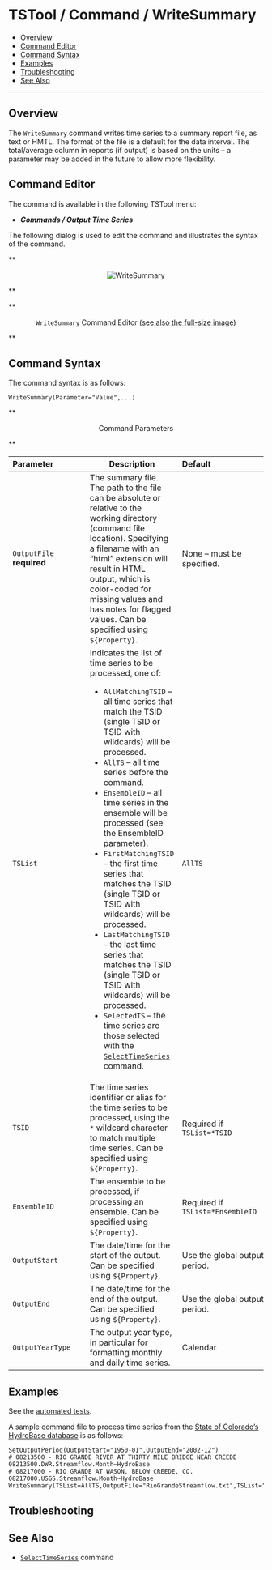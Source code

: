 # TSTool / Command / WriteSummary #

*   [Overview](#overview)
*   [Command Editor](#command-editor)
*   [Command Syntax](#command-syntax)
*   [Examples](#examples)
*   [Troubleshooting](#troubleshooting)
*   [See Also](#see-also)

-------------------------

## Overview ##

The `WriteSummary` command writes time series to a summary report file, as text or HMTL.
The format of the file is a default for the data interval.
The total/average column in reports (if output) is based on the
units – a parameter may be added in the future to allow more flexibility.

## Command Editor ##

The command is available in the following TSTool menu:

*   ***Commands / Output Time Series***

The following dialog is used to edit the command and illustrates the syntax of the command.

**<p style="text-align: center;">
![WriteSummary](WriteSummary.png)
</p>**

**<p style="text-align: center;">
`WriteSummary` Command Editor (<a href="../WriteSummary.png">see also the full-size image</a>)
</p>**

## Command Syntax ##

The command syntax is as follows:

```text
WriteSummary(Parameter="Value",...)
```
**<p style="text-align: center;">
Command Parameters
</p>**

|**Parameter**&nbsp;&nbsp;&nbsp;&nbsp;&nbsp;&nbsp;&nbsp;&nbsp;&nbsp;&nbsp;&nbsp;&nbsp;&nbsp;|**Description**|**Default**&nbsp;&nbsp;&nbsp;&nbsp;&nbsp;&nbsp;&nbsp;&nbsp;&nbsp;&nbsp;&nbsp;&nbsp;&nbsp;&nbsp;&nbsp;&nbsp;&nbsp;&nbsp;&nbsp;&nbsp;&nbsp;&nbsp;&nbsp;&nbsp;&nbsp;&nbsp;&nbsp;|
|--------------|-----------------|-----------------|
|`OutputFile`<br>**required**|The summary file.  The path to the file can be absolute or relative to the working directory (command file location).  Specifying a filename with an “html” extension will result in HTML output, which is color-coded for missing values and has notes for flagged values.  Can be specified using `${Property}`.|None – must be specified.|
|`TSList`|Indicates the list of time series to be processed, one of:<br><ul><li>`AllMatchingTSID` – all time series that match the TSID (single TSID or TSID with wildcards) will be processed.</li><li>`AllTS` – all time series before the command.</li><li>`EnsembleID` – all time series in the ensemble will be processed (see the EnsembleID parameter).</li><li>`FirstMatchingTSID` – the first time series that matches the TSID (single TSID or TSID with wildcards) will be processed.</li><li>`LastMatchingTSID` – the last time series that matches the TSID (single TSID or TSID with wildcards) will be processed.</li><li>`SelectedTS` – the time series are those selected with the [`SelectTimeSeries`](../SelectTimeSeries/SelectTimeSeries.md) command.</li></ul> | `AllTS` |
|`TSID`|The time series identifier or alias for the time series to be processed, using the `*` wildcard character to match multiple time series.  Can be specified using `${Property}`.|Required if `TSList=*TSID`|
|`EnsembleID`|The ensemble to be processed, if processing an ensemble. Can be specified using `${Property}`.|Required if `TSList=*EnsembleID`|
|`OutputStart`|The date/time for the start of the output.   Can be specified using `${Property}`.|Use the global output period.|
|`OutputEnd`|The date/time for the end of the output.   Can be specified using `${Property}`.|Use the global output period.|
|`OutputYearType`|The output year type, in particular for formatting monthly and daily time series.|Calendar|

## Examples ##

See the [automated tests](https://github.com/OpenCDSS/cdss-app-tstool-test/tree/master/test/commands/WriteSummary).

A sample command file to process time series from the [State of Colorado’s HydroBase database](../../datastore-ref/CO-HydroBase/CO-HydroBase.md)
is as follows:

```text
SetOutputPeriod(OutputStart="1950-01",OutputEnd="2002-12")
# 08213500 - RIO GRANDE RIVER AT THIRTY MILE BRIDGE NEAR CREEDE
08213500.DWR.Streamflow.Month~HydroBase
# 08217000 - RIO GRANDE AT WASON, BELOW CREEDE, CO.
08217000.USGS.Streamflow.Month~HydroBase
WriteSummary(TSList=AllTS,OutputFile="RioGrandeStreamflow.txt",TSList="AllTS")
```

## Troubleshooting ##

## See Also ##

*   [`SelectTimeSeries`](../SelectTimeSeries/SelectTimeSeries.md) command
